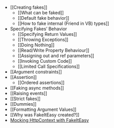 * [[Creating fakes]]
    * [[What can be faked]]
    * [[Default fake behavior]]
    * [[How to fake internal (Friend in VB) types]]
* Specifying Fakes’ Behavior
    * [[Specifying Return Values]]
    * [[Throwing Exceptions]]
    * [[Doing Nothing]]
    * [[Read/Write Property Behaviour]]
    * [[Assigning out and ref parameters]]
    * [[Invoking Custom Code]]
    * [[Limited Call Specifications]]
* [[Argument constraints]]
* [[Assertion]]
    * [[Ordered assertions]]
* [[Faking async methods]]
* [[Raising events]]
* [[Strict fakes]]
* [[Dummies]]
* [[Formatting Argument Values]]
* [[Why was FakeItEasy created?]]
* [Mocking HttpContext with FakeItEasy](http://blog.jonathanchannon.com/2013/04/30/mocking-httpcontext-with-fake-it-easy/)